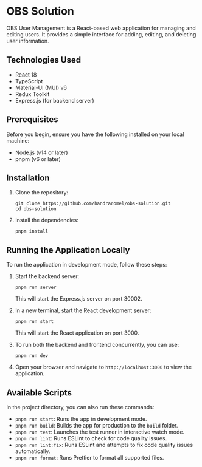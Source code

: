 # OBS Solution

OBS User Management is a React-based web application for managing and editing users. It provides a simple interface for adding, editing, and deleting user information.

## Technologies Used

- React 18
- TypeScript
- Material-UI (MUI) v6
- Redux Toolkit
- Express.js (for backend server)

## Prerequisites

Before you begin, ensure you have the following installed on your local machine:

- Node.js (v14 or later)
- pnpm (v6 or later)

## Installation

1. Clone the repository:

   ```
   git clone https://github.com/handraromel/obs-solution.git
   cd obs-solution
   ```

2. Install the dependencies:
   ```
   pnpm install
   ```

## Running the Application Locally

To run the application in development mode, follow these steps:

1. Start the backend server:

   ```
   pnpm run server
   ```

   This will start the Express.js server on port 30002.

2. In a new terminal, start the React development server:

   ```
   pnpm run start
   ```

   This will start the React application on port 3000.

3. To run both the backend and frontend concurrently, you can use:

   ```
   pnpm run dev
   ```

4. Open your browser and navigate to `http://localhost:3000` to view the application.

## Available Scripts

In the project directory, you can also run these commands:

- `pnpm run start`: Runs the app in development mode.
- `pnpm run build`: Builds the app for production to the `build` folder.
- `pnpm run test`: Launches the test runner in interactive watch mode.
- `pnpm run lint`: Runs ESLint to check for code quality issues.
- `pnpm run lint:fix`: Runs ESLint and attempts to fix code quality issues automatically.
- `pnpm run format`: Runs Prettier to format all supported files.
